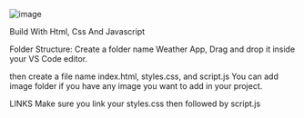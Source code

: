 ![image](https://github.com/user-attachments/assets/fa84b59b-0032-46a3-9c7a-d97c9277e4b4)


Build With Html, Css And Javascript

Folder Structure:
Create a folder name Weather App, Drag and drop it inside your VS Code editor.


then create  a file name index.html, styles.css, and script.js
You can add image folder if you have any image you want to add in your project.

LINKS
Make sure you link your styles.css then followed by script.js

